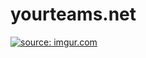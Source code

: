 # yourteams.net

<a href="https://imgur.com/26fsqfo"><img src="https://i.imgur.com/26fsqfo.jpg" title="source: imgur.com" /></a>
